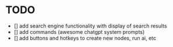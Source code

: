 # TODO

- [] add search engine functionality with display of search results
- [] add commands (awesome chatgpt system prompts)
- [] add buttons and hotkeys to create new nodes, run ai, etc
